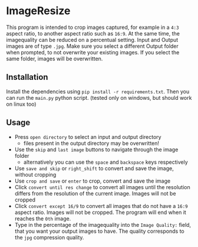 # ImageResize

This program is intended to crop images captured, for example in a `4:3` aspect ratio,
to another aspect ratio such as `16:9`. At the same time, the imagequality can be
reduced on a percentual setting. Input and Output images are of type `.jpg`. Make
sure you select a different Output folder when prompted, to not overwrite your
existing images. If you select the same folder, images will be overwritten.

## Installation

Install the dependencies using `pip install -r requirements.txt`. Then you can run
the `main.py` python script. (tested only on windows, but should work on linux too)

## Usage

- Press `open directory` to select an input and output directory
  - files present in the output directory may be overwritten!
- Use the `skip` and `last image` buttons to navigate through the image folder
  - alternatively you can use the `space` and `backspace` keys respectively
- Use `save and skip` or `right_shift` to convert and save the image, without cropping
- Use `crop and save` or `enter` to crop, convert and save the image
- Click `convert until res change` to convert all images until the resolution
differs from the resolution of the current image. Images will not be cropped
- Click `convert except 16/9` to convert all images that do not have a `16:9`
aspect ratio. Images will not be cropped. The program will end when it reaches
the `0th` image.
- Type in the percentage of the imagequality into the `Image Quality:` field, that
you want your output images to have. The quality corresponds to the `jpg` compression
quality.
